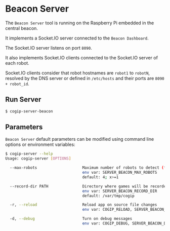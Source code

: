 # Beacon Server

The `Beacon Server` tool is running on the Raspberry Pi embedded in the central beacon.

It implements a Socket.IO server connected to the `Beacon Dashboard`.

The Socket.IO server listens on port `8090`.

It also implements Socket.IO clients connected to the Socket.IO server of each robot.

Socket.IO clients consider that robot hostnames are `robot1` to `robotN`, resolved by the DNS server or defined in `/etc/hosts` and their ports are `8090 + robot_id`.

## Run Server

```bash
$ cogip-server-beacon
```

## Parameters

`Beacon Server` default parameters can be modified using command line options or environment variables:

```bash
$ cogip-server --help
Usage: cogip-server [OPTIONS]

  --max-robots                    Maximum number of robots to detect (from 1 to max)
                                  env var: SERVER_BEACON_MAX_ROBOTS
                                  default: 4; x>=1

  --record-dir PATH               Directory where games will be recorded
                                  env var: SERVER_BEACON_RECORD_DIR
                                  default: /var/tmp/cogip

  -r, --reload                    Reload app on source file changes
                                  env var: COGIP_RELOAD, SERVER_BEACON_RELOAD

  -d, --debug                     Turn on debug messages
                                  env var: COGIP_DEBUG, SERVER_BEACON_DEBUG
```
